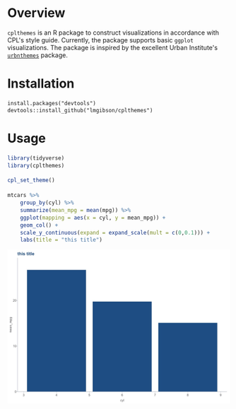 # Overview

`cplthemes` is an R package to construct visualizations in accordance with CPL's style guide. Currently, the package supports basic `ggplot` visualizations. The package is inspired by the excellent Urban Institute's [`urbnthemes`](https://github.com/UrbanInstitute/urbnthemes) package.

# Installation

```
install.packages("devtools")
devtools::install_github("lmgibson/cplthemes")
```

# Usage

```r
library(tidyverse)
library(cplthemes)

cpl_set_theme()

mtcars %>%
    group_by(cyl) %>%
    summarize(mean_mpg = mean(mpg)) %>%
    ggplot(mapping = aes(x = cyl, y = mean_mpg)) +
    geom_col() +
    scale_y_continuous(expand = expand_scale(mult = c(0,0.1))) +
    labs(title = "this title")
```

![](assets/plt1.jpeg)

